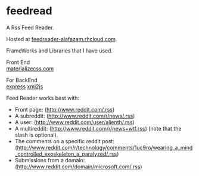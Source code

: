 # feedread

A Rss Feed Reader.

Hosted at [feedreader-alafazam.rhcloud.com](feedreader-alafazam.rhcloud.com).

FrameWorks and Libraries that I have used.

Front End  
[materializecss.com](materializecss.com)

For BackEnd  
[express](https://expressjs.com/)
[xml2js](https://github.com/Leonidas-from-XIV/node-xml2js)



Feed Reader works best with:

+ Front page: (http://www.reddit.com/.rss)
+ A subreddit: (http://www.reddit.com/r/news/.rss)
+ A user: (http://www.reddit.com/user/alienth/.rss)
+ A multireddit: (http://www.reddit.com/r/news+wtf.rss) (note that the slash is optional).
+ The comments on a specific reddit post: (http://www.reddit.com/r/technology/comments/1uc9ro/wearing_a_mind_controlled_exoskeleton_a_paralyzed/.rss)
+ Submissions from a domain: (http://www.reddit.com/domain/microsoft.com/.rss)